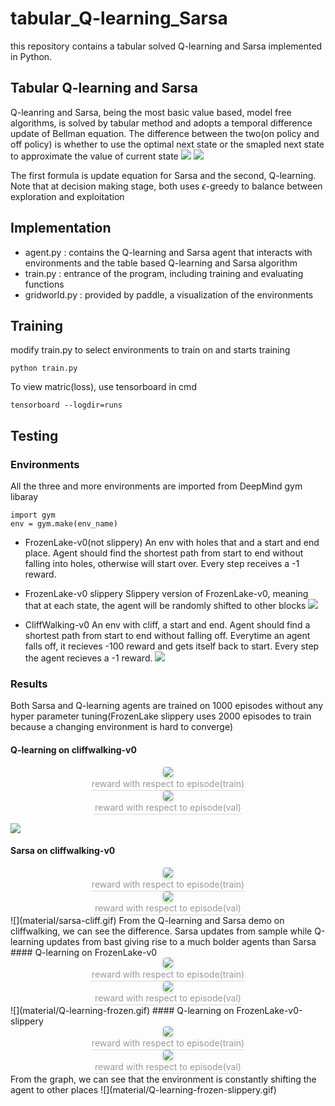 # tabular_Q-learning_Sarsa
this repository contains a tabular solved Q-learning and Sarsa implemented in Python.
## Tabular Q-learning and Sarsa
Q-leanring and Sarsa, being the most basic value based, model free algorithms, is solved  by tabular method and adopts a temporal difference update of Bellman equation. The difference between the two(on policy and off policy) is whether to use the optimal next state or the smapled next state to approximate the value of current state
<img src="http://latex.codecogs.com/gif.latex?\ A(S_t, A_t) = Q(S_t, A_t) + \alpha [R_{t + 1} + \gamma Q(S_{t + 1}, A_{t + 1})- Q(S_t, A_t)]" />
<img src="http://latex.codecogs.com/gif.latex?\ A(S_t, A_t) = Q(S_t, A_t) + \alpha [R_{t + 1} + \gamma \max_a Q(S_{t + 1}, a) - Q(S_t, A_t))]" />



The first formula is update equation for Sarsa and the second, Q-learning. Note that at decision making stage, both uses $\epsilon$-greedy to balance between exploration and exploitation

## Implementation

- agent.py : contains the Q-learning and Sarsa agent that interacts with environments and the table based Q-learning and Sarsa algorithm
- train.py : entrance of the program, including training and evaluating functions
- gridworld.py : provided by paddle, a visualization of the environments

## Training 
modify train.py to select environments to train on and starts training

    python train.py

To view matric(loss), use tensorboard in cmd

    tensorboard --logdir=runs

## Testing
### Environments
All the three and more environments are imported from DeepMind gym libaray

    import gym
    env = gym.make(env_name)
- FrozenLake-v0(not slippery)
An env with holes that and a start and end place. Agent should find the shortest path from start to end without falling into holes, otherwise will start over. Every step receives a -1 reward.

- FrozenLake-v0 slippery
Slippery version of FrozenLake-v0, meaning that at each state, the agent will be randomly shifted to other blocks
![](material/FrozenLake.png)
- CliffWalking-v0
An env with cliff, a start and end. Agent should find a shortest path from start to end without falling off. Everytime an agent falls off, it recieves -100 reward and gets itself back to start. Every step the agent recieves a -1 reward. 
![](material/cliff.png)

### Results
Both Sarsa and Q-learning agents are trained on 1000 episodes without any hyper parameter tuning(FrozenLake slippery uses 2000 episodes to train because a changing environment is hard to converge)
#### Q-learning on cliffwalking-v0
<center>
    <img style="border-radius: 0.3125em;
    box-shadow: 0 2px 4px 0 rgba(34,36,38,.12),0 2px 10px 0 rgba(34,36,38,.08);" 
    src="material/Q-learning-CliffWalking-v0-train.svg">
    <br>
    <div style="color:orange; border-bottom: 1px solid #d9d9d9;
    display: inline-block;
    color: #999;
    padding: 2px;">reward with respect to episode(train)</div>
</center>
<center>
    <img style="border-radius: 0.3125em;
    box-shadow: 0 2px 4px 0 rgba(34,36,38,.12),0 2px 10px 0 rgba(34,36,38,.08);" 
    src="material/Q-learning-CliffWalking-v0-val.svg">
    <br>
    <div style="color:orange; border-bottom: 1px solid #d9d9d9;
    display: inline-block;
    color: #999;
    padding: 2px;">reward with respect to episode(val)</div>
</center>

![](material/Q-learning-cliff.gif)
#### Sarsa on cliffwalking-v0
<center>
    <img style="border-radius: 0.3125em;
    box-shadow: 0 2px 4px 0 rgba(34,36,38,.12),0 2px 10px 0 rgba(34,36,38,.08);" 
    src="material/sarsa-CliffWalking-v0-train.svg">
    <br>
    <div style="color:orange; border-bottom: 1px solid #d9d9d9;
    display: inline-block;
    color: #999;
    padding: 2px;">reward with respect to episode(train)</div>
</center>
<center>
    <img style="border-radius: 0.3125em;
    box-shadow: 0 2px 4px 0 rgba(34,36,38,.12),0 2px 10px 0 rgba(34,36,38,.08);" 
    src="material/sarsa-CliffWalking-v0-val.svg">
    <br>
    <div style="color:orange; border-bottom: 1px solid #d9d9d9;
    display: inline-block;
    color: #999;
    padding: 2px;">reward with respect to episode(val)</div>
</center>
![](material/sarsa-cliff.gif)
From the Q-learning and Sarsa demo on cliffwalking, we can see the difference. Sarsa updates from sample while Q-learning updates from bast giving rise to a much bolder agents than Sarsa
#### Q-learning on FrozenLake-v0
<center>
    <img style="border-radius: 0.3125em;
    box-shadow: 0 2px 4px 0 rgba(34,36,38,.12),0 2px 10px 0 rgba(34,36,38,.08);" 
    src="material/Q-learning-FrozenLake-v0-train.svg">
    <br>
    <div style="color:orange; border-bottom: 1px solid #d9d9d9;
    display: inline-block;
    color: #999;
    padding: 2px;">reward with respect to episode(train)</div>
</center>
<center>
    <img style="border-radius: 0.3125em;
    box-shadow: 0 2px 4px 0 rgba(34,36,38,.12),0 2px 10px 0 rgba(34,36,38,.08);" 
    src="material/Q-learning-FrozenLake-v0-val.svg">
    <br>
    <div style="color:orange; border-bottom: 1px solid #d9d9d9;
    display: inline-block;
    color: #999;
    padding: 2px;">reward with respect to episode(val)</div>
</center>
![](material/Q-learning-frozen.gif)
#### Q-learning on FrozenLake-v0-slippery
<center>
    <img style="border-radius: 0.3125em;
    box-shadow: 0 2px 4px 0 rgba(34,36,38,.12),0 2px 10px 0 rgba(34,36,38,.08);" 
    src="material/Q-learning-FrozenLake-v0-slippery-train.svg">
    <br>
    <div style="color:orange; border-bottom: 1px solid #d9d9d9;
    display: inline-block;
    color: #999;
    padding: 2px;">reward with respect to episode(train)</div>
</center>
<center>
    <img style="border-radius: 0.3125em;
    box-shadow: 0 2px 4px 0 rgba(34,36,38,.12),0 2px 10px 0 rgba(34,36,38,.08);" 
    src="material/Q-learning-FrozenLake-v0-slippery-val.svg">
    <br>
    <div style="color:orange; border-bottom: 1px solid #d9d9d9;
    display: inline-block;
    color: #999;
    padding: 2px;">reward with respect to episode(val)</div>
</center>
From the graph, we can see that the environment is constantly shifting the agent to other places
![](material/Q-learning-frozen-slippery.gif)










